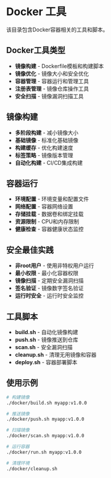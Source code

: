 # Docker 工具

该目录包含Docker容器相关的工具和脚本。

## Docker工具类型

- **镜像构建** - Dockerfile模板和构建脚本
- **镜像优化** - 镜像大小和安全优化
- **容器管理** - 容器运行和管理工具
- **注册表管理** - 镜像仓库操作工具
- **安全扫描** - 镜像漏洞扫描工具

## 镜像构建

- **多阶段构建** - 减小镜像大小
- **基础镜像** - 标准化基础镜像
- **构建缓存** - 优化构建速度
- **标签策略** - 镜像版本管理
- **自动化构建** - CI/CD集成构建

## 容器运行

- **环境配置** - 环境变量和配置文件
- **网络配置** - 容器网络设置
- **存储挂载** - 数据卷和绑定挂载
- **资源限制** - CPU和内存限制
- **健康检查** - 容器健康状态监控

## 安全最佳实践

- **非root用户** - 使用非特权用户运行
- **最小权限** - 最小化容器权限
- **镜像扫描** - 定期安全漏洞扫描
- **签名验证** - 镜像数字签名验证
- **运行时安全** - 运行时安全监控

## 工具脚本

- **build.sh** - 自动化镜像构建
- **push.sh** - 镜像推送到仓库
- **scan.sh** - 安全漏洞扫描
- **cleanup.sh** - 清理无用镜像和容器
- **deploy.sh** - 容器部署脚本

## 使用示例

```bash
# 构建镜像
./docker/build.sh myapp:v1.0.0

# 推送镜像
./docker/push.sh myapp:v1.0.0

# 扫描镜像
./docker/scan.sh myapp:v1.0.0

# 运行容器
./docker/run.sh myapp:v1.0.0

# 清理环境
./docker/cleanup.sh
```